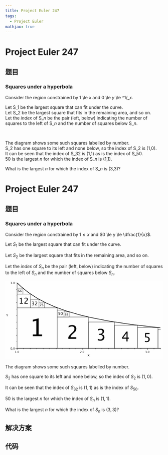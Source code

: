 ```yaml
---
title: Project Euler 247
tags:
  - Project Euler
mathjax: true
---
```

<escape><!-- more --></escape>
    
# Project Euler 247
## 题目
### Squares under a hyperbola


Consider the region constrained by 1 \le <var>x</var> and 0 \le <var>y</var> \le ^1/_<var>x</var>.

Let S_1 be the largest square that can fit under the curve.<br />
Let S_2 be the largest square that fits in the remaining area, and so on. <br />
Let the <i>index</i> of S_<var>n</var> be the pair (left, below) indicating the number of squares to the left of S_<var>n</var> and the number of squares below S_<var>n</var>.

<div class="center">
<img src="project/images/p247_hypersquares.gif" class="dark_img" alt="" /></div>

The diagram shows some such squares labelled by number. <br />
S_2 has one square to its left and none below, so the index of S_2 is (1,0).<br />
It can be seen that the index of S_32 is (1,1) as is the index of S_50. <br />
50 is the largest <var>n</var> for which the index of S_<var>n</var> is (1,1).


What is the largest <var>n</var> for which the index of S_<var>n</var> is (3,3)?





# Project Euler 247
## 题目
### Squares under a hyperbola

Consider the region constrained by $1 \le x$ and $0 \le y \le \dfrac{1}{x}$.

Let $S_1$ be the largest square that can fit under the curve.

Let $S_2$ be the largest square that fits in the remaining area, and so on.

Let the *index* of $S_n$ be the pair (left, below) indicating the number of squares to the left of $S_n$ and the number of squares below $S_n$.

![](../images/p247_hypersquares.gif)

The diagram shows some such squares labelled by number.

$S_2$ has one square to its left and none below, so the index of $S_2$ is $(1,0)$.

It can be seen that the index of $S_{32}$ is $(1,1)$ as is the index of $S_{50}$.

$50$ is the largest $n$ for which the index of $S_n$ is $(1,1)$.

What is the largest $n$ for which the index of $S_n$ is $(3,3)$?


## 解决方案


## 代码


